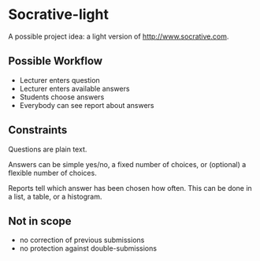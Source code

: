 # Socrative-light

A possible project idea: a light version of http://www.socrative.com.

## Possible Workflow

- Lecturer enters question
- Lecturer enters available answers
- Students choose answers
- Everybody can see report about answers

## Constraints

Questions are plain text.

Answers can be simple yes/no, a fixed number of choices,
or (optional) a flexible number of choices.
 
Reports tell which answer has been chosen how often.
This can be done in a list, a table, or a histogram.

## Not in scope

- no correction of previous submissions
- no protection against double-submissions
